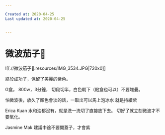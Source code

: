 ```yaml
---

Created at: 2020-04-25
Last updated at: 2020-04-25


---
```


# 微波茄子🍆


![[.//微波茄子🍆.resources/IMG_3534.JPG\|720x0]]

終於成功了，保留了美麗的紫色。

G盒，
800w，3分鐘，
切段切半，白色朝下（貼盒也可以）不要堆疊。

怕微波後，放久了顏色會淡的話，一取出可以馬上泡冰水
就是持續紫

Erica Kuan 水和油都沒有，就是洗一洗切了直接放下去。
切好了就立刻微波才不要氧化。

Jasmine Mak 建議中途不要開蓋子，才會紫

